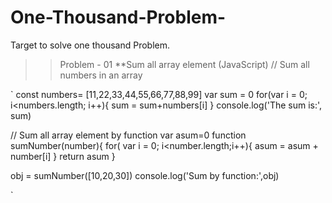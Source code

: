 # One-Thousand-Problem-
Target to solve one thousand Problem. 

>>Problem - 01 
**Sum all array element (JavaScript)
// Sum all numbers in an array 

`
const numbers= [11,22,33,44,55,66,77,88,99]
var sum = 0
for(var i = 0; i<numbers.length; i++){
    sum = sum+numbers[i]
}
console.log('The sum is:', sum)

// Sum all array element by function 
var asum=0
function sumNumber(number){
    for( var i = 0; i<number.length;i++){
        asum = asum + number[i]
    }
    return asum
}

obj = sumNumber([10,20,30])
console.log('Sum by function:',obj)

`
